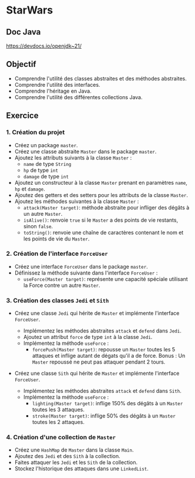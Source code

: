 # StarWars

## Doc Java
https://devdocs.io/openjdk~21/

## Objectif

- Comprendre l'utilité des classes abstraites et des méthodes abstraites.
- Comprendre l'utilité des interfaces.
- Comprendre l'héritage en Java.
- Comprendre l'utilité des différentes collections Java.


## Exercice

### 1. Création du projet

- Créez un package `master`.
- Créez une classe abstraite `Master` dans le package `master`.
- Ajoutez les attributs suivants à la classe `Master` :
  - `name` de type `String`
  - `hp` de type `int`
  - `damage` de type `int`
- Ajoutez un constructeur à la classe `Master` prenant en paramètres `name`, `hp` et `damage`.
- Ajoutez des getters et des setters pour les attributs de la classe `Master`.
- Ajoutez les méthodes suivantes à la classe `Master` :
  - `attack(Master target)`: méthode abstraite pour infliger des dégâts à un autre `Master`.
  - `isAlive()`: renvoie `true` si le `Master` a des points de vie restants, sinon `false`.
  - `toString()`: renvoie une chaîne de caractères contenant le nom et les points de vie du `Master`.

### 2. Création de l'interface `ForceUser`

- Créez une interface `ForceUser` dans le package `master`.
- Définissez la méthode suivante dans l'interface `ForceUser` :
  - `useForce(Master target)`: représente une capacité spéciale utilisant la Force contre un autre `Master`.

### 3. Création des classes `Jedi` et `Sith`

- Créez une classe `Jedi` qui hérite de `Master` et implémente l'interface `ForceUser`.
  - Implémentez les méthodes abstraites `attack` et `defend` dans `Jedi`.
  - Ajoutez un attribut `force` de type `int` à la classe `Jedi`.
  - Implémentez la méthode `useForce` :
    - `forcePush(Master target)`: repousse un `Master` toutes les 5 attaques et inflige autant de dégats qu'il a de force. Bonus : Un `Master` repoussé ne peut pas attaquer pendant 2 tours.

- Créez une classe `Sith` qui hérite de `Master` et implémente l'interface `ForceUser`.
  - Implémentez les méthodes abstraites `attack` et `defend` dans `Sith`.
  - Implémentez la méthode `useForce` :
    - `lighting(Master target)`: inflige 150% des dégâts à un `Master` toutes les 3 attaques.
    - `stroke(Master target)`: inflige 50% des dégâts à un `Master` toutes les 2 attaques.

### 4. Création d'une collection de `Master`

- Créez une `HashMap` de `Master` dans la classe `Main`.
- Ajoutez des `Jedi` et des `Sith` à la collection.
- Faites attaquer les `Jedi` et les `Sith` de la collection.
- Stockez l'historique des attaques dans une `LinkedList`.
